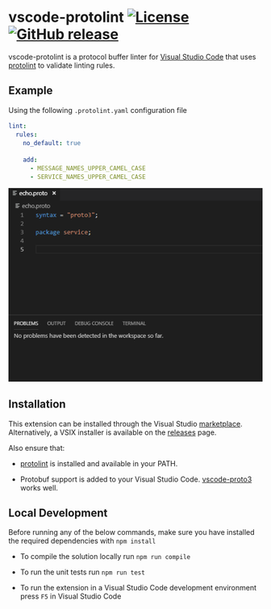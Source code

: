 # vscode-protolint [![License](https://img.shields.io/:license-mit-blue.svg)](https://github.com/plexsystems/vscode-protolint/blob/master/LICENSE) [![GitHub release](https://img.shields.io/github/release/plexsystems/vscode-protolint.svg)](https://github.com/plexsystems/vscode-protolint/releases)

vscode-protolint is a protocol buffer linter for [Visual Studio Code](https://code.visualstudio.com/) that uses [protolint](https://github.com/yoheimuta/protolint) to validate linting rules.

## Example

Using the following `.protolint.yaml` configuration file

```yaml
lint:
  rules:
    no_default: true

    add:
      - MESSAGE_NAMES_UPPER_CAMEL_CASE
      - SERVICE_NAMES_UPPER_CAMEL_CASE
```

![protobuflintexample](img/protolint_demo.gif)

## Installation

This extension can be installed through the Visual Studio [marketplace](https://marketplace.visualstudio.com/items?itemName=Plex.vscode-protolint). Alternatively, a VSIX installer is available on the [releases](https://github.com/plexsystems/vscode-protolint/releases) page.

Also ensure that:

- [protolint](https://github.com/yoheimuta/protolint) is installed and available in your PATH.

- Protobuf support is added to your Visual Studio Code. [vscode-proto3](https://github.com/zxh0/vscode-proto3) works well.

## Local Development

Before running any of the below commands, make sure you have installed the required dependencies with `npm install`

- To compile the solution locally run `npm run compile`

- To run the unit tests run `npm run test`

- To run the extension in a Visual Studio Code development environment press `F5` in Visual Studio Code

